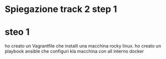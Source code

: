 # Spiegazione track 2 step 1
# steo 1
ho creato un Vagrantfile che installi una macchina rocky linux.
ho creato un playbook ansible che configuri kla macchina con all interno docker 
